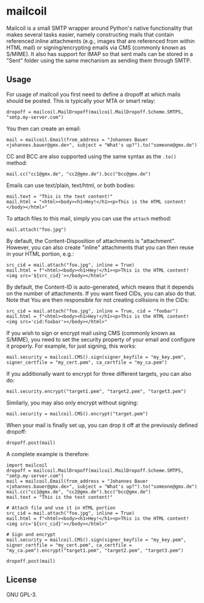 # mailcoil
Mailcoil is a small SMTP wrapper around Python's native functionality that
makes several tasks easier, namely constructing mails that contain referenced
inline attachments (e.g., images that are referenced from within HTML mail) or
signing/encrypting emails via CMS (commonly known as S/MIME). It also has
support for IMAP so that sent mails can be stored in a "Sent" folder using the
same mechanism as sending them through SMTP.

## Usage
For usage of mailcoil you first need to define a dropoff at which mails should
be posted. This is typically your MTA or smart relay:

```python3
dropoff = mailcoil.MailDropoff(mailcoil.MailDropoff.Scheme.SMTPS, "smtp.my-server.com")
```

You then can create an email:

```python3
mail = mailcoil.Email(from_address = "Johannes Bauer <johannes.bauer@gmx.de>", subject = "What's up?").to("someone@gmx.de")
```

CC and BCC are also supported using the same syntax as the `.to()` method:

```python3
mail.cc("cc1@gmx.de", "cc2@gmx.de").bcc("bcc@gmx.de")
```

Emails can use text/plain, text/html, or both bodies:

```python3
mail.text = "This is the text content!"
mail.html = "<html><body><h1>Hey!</h1><p>This is the HTML content!</body></html>"
```

To attach files to this mail, simply you can use the `attach` method:

```python3
mail.attach("foo.jpg")
```

By default, the Content-Disposition of attachments is "attachment". However,
you can also create "inline" attachments that you can then reuse in your HTML
portion, e.g.:

```python3
src_cid = mail.attach("foo.jpg", inline = True)
mail.html = f"<html><body><h1>Hey!</h1><p>This is the HTML content!<img src='${src_cid}'></body></html>"
```

By default, the Content-ID is auto-generated, which means that it depends on
the number of attachments. If you want fixed CIDs, you can also do that. Note
that You are then responsible for not creating collisions in the CIDs:

```python3
src_cid = mail.attach("foo.jpg", inline = True, cid = "foobar")
mail.html = f"<html><body><h1>Hey!</h1><p>This is the HTML content!<img src='cid:foobar'></body></html>"
```

If you wish to sign or encrypt mail using CMS (commonly known as S/MIME), you
need to set the security property of your email and configure it properly. For
example, for just signing, this works:

```python3
mail.security = mailcoil.CMS().sign(signer_keyfile = "my_key.pem", signer_certfile = "my_cert.pem", ca_certfile = "my_ca.pem")
```

If you additionally want to encrypt for three different targets, you can also
do:

```python3
mail.security.encrypt("target1.pem", "target2.pem", "target3.pem")
```

Similarly, you may also only encrypt without signing:

```python3
mail.security = mailcoil.CMS().encrypt("target.pem")
```

When your mail is finally set up, you can drop it off at the previously defined
dropoff:

```python3
dropoff.post(mail)
```

A complete example is therefore:

```python3
import mailcoil
dropoff = mailcoil.MailDropoff(mailcoil.MailDropoff.Scheme.SMTPS, "smtp.my-server.com")
mail = mailcoil.Email(from_address = "Johannes Bauer <johannes.bauer@gmx.de>", subject = "What's up?").to("someone@gmx.de")
mail.cc("cc1@gmx.de", "cc2@gmx.de").bcc("bcc@gmx.de")
mail.text = "This is the text content!"

# Attach file and use it in HTML portion
src_cid = mail.attach("foo.jpg", inline = True)
mail.html = f"<html><body><h1>Hey!</h1><p>This is the HTML content!<img src='${src_cid}'></body></html>"

# Sign and encrypt
mail.security = mailcoil.CMS().sign(signer_keyfile = "my_key.pem", signer_certfile = "my_cert.pem", ca_certfile = "my_ca.pem").encrypt("target1.pem", "target2.pem", "target3.pem")

dropoff.post(mail)
```

## License
GNU GPL-3.
